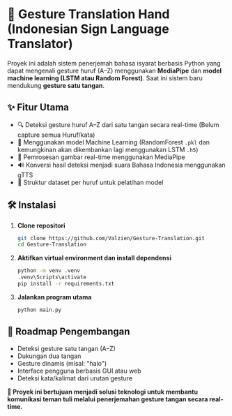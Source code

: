 # 🤟 Gesture Translation Hand (Indonesian Sign Language Translator)

Proyek ini adalah sistem penerjemah bahasa isyarat berbasis Python yang dapat mengenali gesture huruf (A–Z) menggunakan **MediaPipe** dan **model machine learning (LSTM atau Random Forest)**. Saat ini sistem baru mendukung **gesture satu tangan**.

## ✨ Fitur Utama

- 🔍 Deteksi gesture huruf A–Z dari satu tangan secara real-time (Belum capture semua Huruf/kata)
- 🧠 Menggunakan model Machine Learning (RandomForest `.pkl` dan kemungkinan akan dikembankan lagi menggunakan LSTM `.h5`)
- 🎥 Pemrosesan gambar real-time menggunakan MediaPipe
- 🔊 Konversi hasil deteksi menjadi suara Bahasa Indonesia menggunakan gTTS
- 📁 Struktur dataset per huruf untuk pelatihan model

## 🛠️ Instalasi

1. **Clone repositori**
   ```bash
   git clone https://github.com/Valzien/Gesture-Translation.git
   cd Gesture-Translation

2. **Aktifkan virtual environment dan install dependensi**

   ```bash
   python -m venv .venv
   .venv\Scripts\activate
   pip install -r requirements.txt
   ```
3. **Jalankan program utama**
   ```bash
   python main.py
   ```

## 🚧 Roadmap Pengembangan

 - Deteksi gesture satu tangan (A–Z)
 - Dukungan dua tangan
 - Gesture dinamis (misal: "halo")
 - Interface pengguna berbasis GUI atau web
 - Deteksi kata/kalimat dari urutan gesture


**🎯 Proyek ini bertujuan menjadi solusi teknologi untuk membantu komunikasi teman tuli melalui penerjemahan gesture tangan secara real-time.**